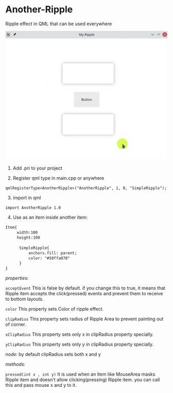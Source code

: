 # Another-Ripple
Ripple effect in QML that can be used everywhere

![](https://github.com/mmjvox/Another-Ripple/raw/main/sceencapture.gif)

1. Add .pri to your project  

2. Register qml type in main.cpp or anywhere 
``` 
qmlRegisterType<AnotherRipple>("AnotherRipple", 1, 0, "SimpleRipple"); 
```

3. import in qml 
```
import AnotherRipple 1.0
```

4. Use as an item inside another item:
```
Item{
     width:100
     height:100
      
      SimpleRipple{
          anchors.fill: parent;
          color: "#50ffa070"
      }
}
```

*properties:*

`acceptEvent` 
This is false by default. if you change this to true, it means that Ripple item accepts the click(pressed) events and prevent them to receive to bottom layouts.

`color`
This property sets Color of ripple effect.

`clipRadius`
This property sets radius of Ripple Area to prevent painting out of corner.

`xClipRadius`
This property sets only x in clipRadius property specially.

`yClipRadius`
This property sets only y in clipRadius property specially.

*node:* by default clipRadius sets both x and y

*methods:*

`pressed(int x , int y)` 
It is used when an item like MouseArea masks Ripple item and doesn't allow clicking(pressing) Ripple item. you can call this and pass mouse x and y to it. 
